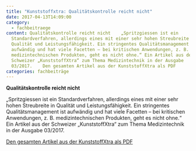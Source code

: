 ```yaml
---
title: "Kunststoffxtra: Qualitätskontrolle reicht nicht"
date: 2017-04-13T14:09:00
category:
  - fachbeitraege
content: Qualitätskontrolle reicht nicht    „Spritzgiessen ist ein
  Standardverfahren, allerdings eines mit einer sehr hohen Streubreite in
  Qualität und Leistungsfähigkeit. Ein stringentes Qualitätsmanagement ist
  aufwändig und hat viele Facetten – bei kritischen Anwendungen, z. B.
  medizintechnischen Produkten, geht es nicht ohne.“ Ein Artikel aus der
  Schweizer „KunststoffXtra“ zum Thema Medizintechnik in der Ausgabe
  03/2017.    Den gesamten Artikel aus der KunststoffXtra als PDF
categories: fachbeiträge
---
```


<p><strong>Qualitätskontrolle reicht nicht</strong></p>



„Spritzgiessen ist ein Standardverfahren, allerdings eines mit einer sehr hohen Streubreite in Qualität und Leistungsfähigkeit. Ein stringentes Qualitätsmanagement ist aufwändig und hat viele Facetten – bei kritischen Anwendungen, z. B. medizintechnischen Produkten, geht es nicht ohne.“ Ein Artikel aus der Schweizer „KunststoffXtra“ zum Thema Medizintechnik in der Ausgabe 03/2017.</p>



<p><a href="/downloads/Kunststoffxtra-S34.pdf" target="_blank" rel="noreferrer noopener" aria-label=" (öffnet in neuem Tab)">Den gesamten Artikel aus der KunststoffXtra als PDF</a></p>

